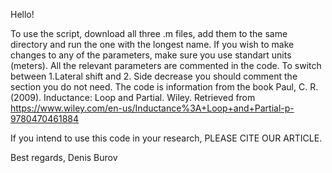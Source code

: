 Hello!

To use the script, download all three .m files, add them to the same directory and run the one with the longest name.
If you wish to make changes to any of the parameters, make sure you use standart units (meters). All the relevant parameters are commented in the code.
To switch between 1.Lateral shift and 2. Side decrease you should comment the section you do not need. 
The code is information from the book Paul, C. R. (2009). Inductance: Loop and Partial. Wiley. Retrieved from https://www.wiley.com/en-us/Inductance%3A+Loop+and+Partial-p-9780470461884

If you intend to use this code in your research, PLEASE CITE OUR ARTICLE.

Best regards,
Denis Burov

